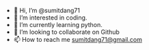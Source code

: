 - 👋 Hi, I’m @sumitdang71
- 👀 I’m interested in coding.
- 🌱 I’m currently learning python.
- 💞️ I’m looking to collaborate on Github
- 📫 How to reach me sumitdang71@gmail.com

<!---
sumitdang71/sumitdang71 is a ✨ special ✨ repository because its `README.md` (this file) appears on your GitHub profile.
You can click the Preview link to take a look at your changes.
--->
